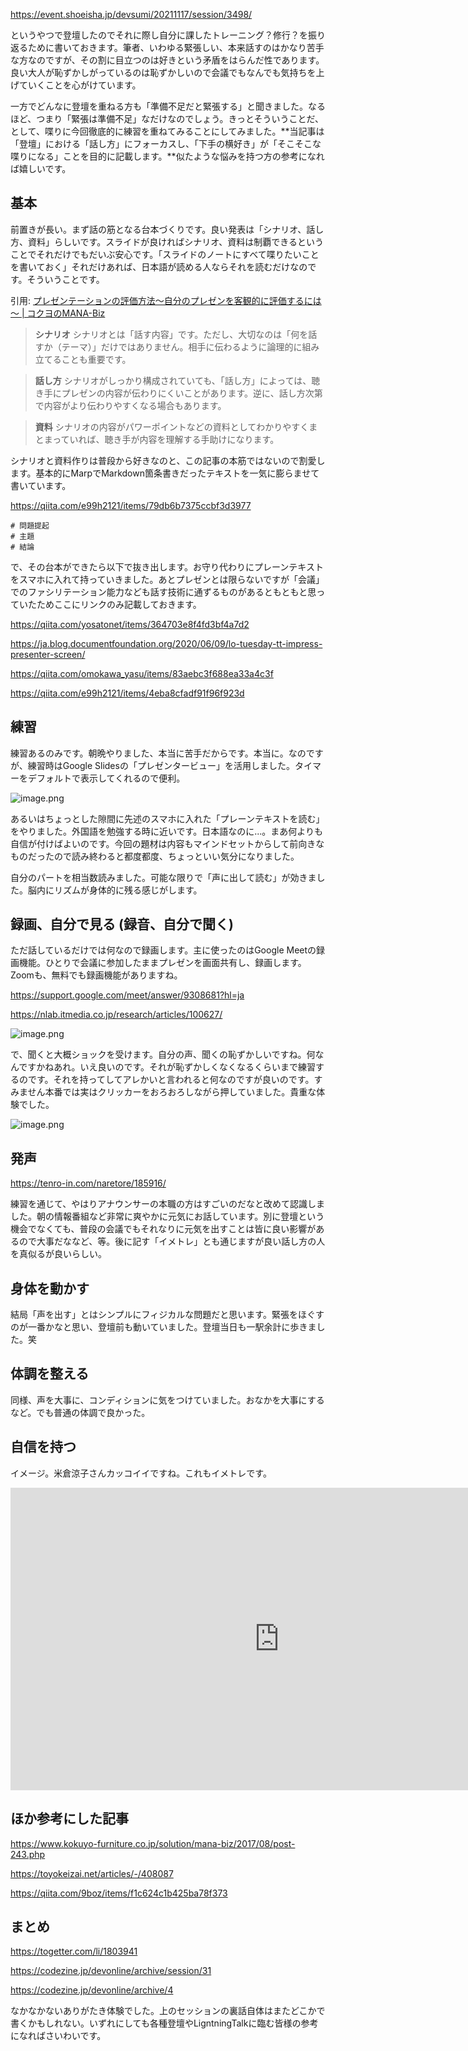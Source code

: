 https://event.shoeisha.jp/devsumi/20211117/session/3498/

というやつで登壇したのでそれに際し自分に課したトレーニング？修行？を振り返るために書いておきます。筆者、いわゆる緊張しい、本来話すのはかなり苦手な方なのですが、その割に目立つのは好きという矛盾をはらんだ性であります。良い大人が恥ずかしがっているのは恥ずかしいので会議でもなんでも気持ちを上げていくことを心がけています。

一方でどんなに登壇を重ねる方も「準備不足だと緊張する」と聞きました。なるほど、つまり「緊張は準備不足」なだけなのでしょう。きっとそういうことだ、として、喋りに今回徹底的に練習を重ねてみることにしてみました。**当記事は「登壇」における「話し方」にフォーカスし、「下手の横好き」が「そこそこな喋りになる」ことを目的に記載します。**似たような悩みを持つ方の参考になれば嬉しいです。


## 基本

前置きが長い。まず話の筋となる台本づくりです。良い発表は「シナリオ、話し方、資料」らしいです。スライドが良ければシナリオ、資料は制覇できるということでそれだけでもだいぶ安心です。「スライドのノートにすべて喋りたいことを書いておく」それだけあれば、日本語が読める人ならそれを読むだけなのです。そういうことです。

引用: [プレゼンテーションの評価方法～自分のプレゼンを客観的に評価するには～ | コクヨのMANA-Biz](https://www.kokuyo-furniture.co.jp/solution/mana-biz/2017/08/post-243.php)

> **シナリオ**
> シナリオとは「話す内容」です。ただし、大切なのは「何を話すか（テーマ）」だけではありません。相手に伝わるように論理的に組み立てることも重要です。

> **話し方**
> シナリオがしっかり構成されていても、「話し方」によっては、聴き手にプレゼンの内容が伝わりにくいことがあります。逆に、話し方次第で内容がより伝わりやすくなる場合もあります。

> **資料**
> シナリオの内容がパワーポイントなどの資料としてわかりやすくまとまっていれば、聴き手が内容を理解する手助けになります。

シナリオと資料作りは普段から好きなのと、この記事の本筋ではないので割愛します。基本的にMarpでMarkdown箇条書きだったテキストを一気に膨らませて書いています。

https://qiita.com/e99h2121/items/79db6b7375ccbf3d3977

```md:*txt
# 問題提起
# 主題
# 結論

```

で、その台本ができたら以下で抜き出します。お守り代わりにプレーンテキストをスマホに入れて持っていきました。あとプレゼンとは限らないですが「会議」でのファシリテーション能力なども話す技術に通ずるものがあるともともと思っていたためここにリンクのみ記載しておきます。

https://qiita.com/yosatonet/items/364703e8f4fd3bf4a7d2

https://ja.blog.documentfoundation.org/2020/06/09/lo-tuesday-tt-impress-presenter-screen/

https://qiita.com/omokawa_yasu/items/83aebc3f688ea33a4c3f

https://qiita.com/e99h2121/items/4eba8cfadf91f96f923d


## 練習

練習あるのみです。朝晩やりました、本当に苦手だからです。本当に。なのですが、練習時はGoogle Slidesの「プレゼンタービュー」を活用しました。タイマーをデフォルトで表示してくれるので便利。

![image.png](https://qiita-image-store.s3.ap-northeast-1.amazonaws.com/0/93824/cd56241c-6885-616a-762e-2ba04112ddbf.png)

あるいはちょっとした隙間に先述のスマホに入れた「プレーンテキストを読む」をやりました。外国語を勉強する時に近いです。日本語なのに...。まあ何よりも自信が付けばよいのです。今回の題材は内容もマインドセットからして前向きなものだったので読み終わると都度都度、ちょっといい気分になりました。

自分のパートを相当数読みました。可能な限りで「声に出して読む」が効きました。脳内にリズムが身体的に残る感じがします。


## 録画、自分で見る (録音、自分で聞く)

ただ話しているだけでは何なので録画します。主に使ったのはGoogle Meetの録画機能。ひとりで会議に参加したままプレゼンを画面共有し、録画します。Zoomも、無料でも録画機能がありますね。

https://support.google.com/meet/answer/9308681?hl=ja

https://nlab.itmedia.co.jp/research/articles/100627/

![image.png](https://qiita-image-store.s3.ap-northeast-1.amazonaws.com/0/93824/ea5bee3b-c2d5-68e8-cf54-827d6743cb74.png)

で、聞くと大概ショックを受けます。自分の声、聞くの恥ずかしいですね。何なんですかねあれ。いえ良いのです。それが恥ずかしくなくなるくらいまで練習するのです。それを持ってしてアレかいと言われると何なのですが良いのです。すみません本番では実はクリッカーをおろおろしながら押していました。貴重な体験でした。

![image.png](https://qiita-image-store.s3.ap-northeast-1.amazonaws.com/0/93824/7b9354c9-6a57-bb58-5371-98c5b67483ae.png)


## 発声

https://tenro-in.com/naretore/185916/

練習を通じて、やはりアナウンサーの本職の方はすごいのだなと改めて認識しました。朝の情報番組など非常に爽やかに元気にお話しています。別に登壇という機会でなくても、普段の会議でもそれなりに元気を出すことは皆に良い影響があるので大事だななど、等。後に記す「イメトレ」とも通じますが良い話し方の人を真似るが良いらしい。

## 身体を動かす

結局「声を出す」とはシンプルにフィジカルな問題だと思います。緊張をほぐすのが一番かなと思い、登壇前も動いていました。登壇当日も一駅余計に歩きました。笑

## 体調を整える

同様、声を大事に、コンディションに気をつけていました。おなかを大事にするなど。でも普通の体調で良かった。

## 自信を持つ

イメージ。米倉涼子さんカッコイイですね。これもイメトレです。

<iframe width="860" height="484" src="https://www.youtube.com/embed/FXeooj8PV4U" title="YouTube video player" frameborder="0" allow="accelerometer; autoplay; clipboard-write; encrypted-media; gyroscope; picture-in-picture" allowfullscreen></iframe>


## ほか参考にした記事

https://www.kokuyo-furniture.co.jp/solution/mana-biz/2017/08/post-243.php

https://toyokeizai.net/articles/-/408087

https://qiita.com/9boz/items/f1c624c1b425ba78f373


## まとめ

https://togetter.com/li/1803941

https://codezine.jp/devonline/archive/session/31

https://codezine.jp/devonline/archive/4

なかなかないありがたき体験でした。上のセッションの裏話自体はまたどこかで書くかもしれない。いずれにしても各種登壇やLigntningTalkに臨む皆様の参考になればさいわいです。
